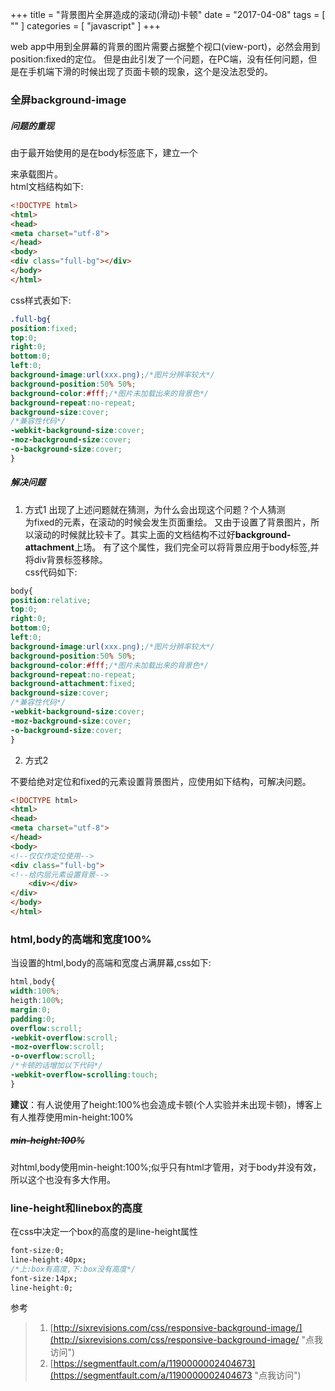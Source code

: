 +++
title = "背景图片全屏造成的滚动(滑动)卡顿"
date = "2017-04-08"
tags = [ "" ]
categories = [ "javascript" ]
+++

web app中用到全屏幕的背景的图片需要占据整个视口(view-port)，必然会用到position:fixed的定位。
但是由此引发了一个问题，在PC端，没有任何问题，但是在手机端下滑的时候出现了页面卡顿的现象，这个是没法忍受的。
<!--more-->
### 全屏background-image
##### 问题的重现

由于最开始使用的是在body标签底下，建立一个<div>来承载图片。  
html文档结构如下:  

```html
<!DOCTYPE html>
<html>
<head>
<meta charset="utf-8">
</head>
<body>
<div class="full-bg"></div>
</body>
</html>
```

css样式表如下:  

```css
.full-bg{
position:fixed;
top:0;
right:0;
bottom:0;
left:0;
background-image:url(xxx.png);/*图片分辨率较大*/
background-position:50% 50%;
background-color:#fff;/*图片未加载出来的背景色*/
background-repeat:no-repeat;
background-size:cover;
/*兼容性代码*/
-webkit-background-size:cover;
-moz-background-size:cover;
-o-background-size:cover;
}
```

##### 解决问题

1. 方式1
出现了上述问题就在猜测，为什么会出现这个问题？个人猜测<div>为fixed的元素，在滚动的时候会发生页面重绘。
又由于设置了背景图片，所以滚动的时候就比较卡了。其实上面的文档结构不过好**background-attachment**上场。
有了这个属性，我们完全可以将背景应用于body标签,并将div背景标签移除。  
css代码如下: 
 
```css
body{
position:relative;
top:0;
right:0;
bottom:0;
left:0;
background-image:url(xxx.png);/*图片分辨率较大*/
background-position:50% 50%;
background-color:#fff;/*图片未加载出来的背景色*/
background-repeat:no-repeat;
background-attachment:fixed; 
background-size:cover;
/*兼容性代码*/
-webkit-background-size:cover;
-moz-background-size:cover;
-o-background-size:cover;
}
```

2. 方式2

不要给绝对定位和fixed的元素设置背景图片，应使用如下结构，可解决问题。

```html
<!DOCTYPE html>
<html>
<head>
<meta charset="utf-8">
</head>
<body>
<!--仅仅作定位使用-->
<div class="full-bg">
<!--给内层元素设置背景-->
    <div></div>
</div>
</body>
</html>
```

### html,body的高端和宽度100%

当设置的html,body的高端和宽度占满屏幕,css如下:

```css
html,body{
width:100%;
heigth:100%;
margin:0;
padding:0;
overflow:scroll;
-webkit-overflow:scroll;
-moz-overflow:scroll;
-o-overflow:scroll;
/*卡顿的话增加以下代码*/
-webkit-overflow-scrolling:touch;
}
```

**建议**：有人说使用了height:100%也会造成卡顿(个人实验并未出现卡顿)，博客上有人推荐使用min-height:100%

##### ~~min-height:100%~~

对html,body使用min-height:100%;似乎只有html才管用，对于body并没有效，所以这个也没有多大作用。

### line-height和linebox的高度

在css中决定一个box的高度的是line-height属性

```css
font-size:0;
line-height:40px;
/*上:box有高度,下:box没有高度*/
font-size:14px;
line-height:0;
```

参考  
>1. [http://sixrevisions.com/css/responsive-background-image/](http://sixrevisions.com/css/responsive-background-image/ "点我访问")
>2. [https://segmentfault.com/a/1190000002404673](https://segmentfault.com/a/1190000002404673 "点我访问")
